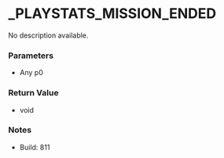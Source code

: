 # _PLAYSTATS_MISSION_ENDED

No description available.

### Parameters
* Any p0

### Return Value
* void

### Notes
* Build: 811

